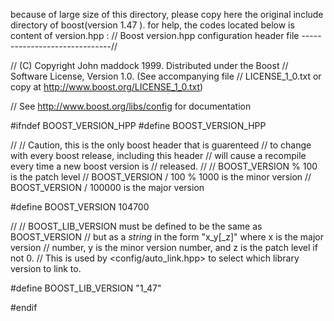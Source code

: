 because of large size of this directory, please copy here the original include directory of boost(version 1.47 ).
for help, the codes located below is content of version.hpp :
//  Boost version.hpp configuration header file  ------------------------------//

//  (C) Copyright John maddock 1999. Distributed under the Boost
//  Software License, Version 1.0. (See accompanying file
//  LICENSE_1_0.txt or copy at http://www.boost.org/LICENSE_1_0.txt)

//  See http://www.boost.org/libs/config for documentation

#ifndef BOOST_VERSION_HPP
#define BOOST_VERSION_HPP

//
//  Caution, this is the only boost header that is guarenteed
//  to change with every boost release, including this header
//  will cause a recompile every time a new boost version is
//  released.
//
//  BOOST_VERSION % 100 is the patch level
//  BOOST_VERSION / 100 % 1000 is the minor version
//  BOOST_VERSION / 100000 is the major version

#define BOOST_VERSION 104700

//
//  BOOST_LIB_VERSION must be defined to be the same as BOOST_VERSION
//  but as a *string* in the form "x_y[_z]" where x is the major version
//  number, y is the minor version number, and z is the patch level if not 0.
//  This is used by <config/auto_link.hpp> to select which library version to link to.

#define BOOST_LIB_VERSION "1_47"

#endif




